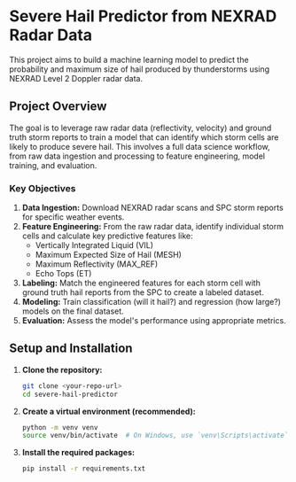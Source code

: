 # Severe Hail Predictor from NEXRAD Radar Data

This project aims to build a machine learning model to predict the probability and maximum size of hail produced by thunderstorms using NEXRAD Level 2 Doppler radar data.

## Project Overview

The goal is to leverage raw radar data (reflectivity, velocity) and ground truth storm reports to train a model that can identify which storm cells are likely to produce severe hail. This involves a full data science workflow, from raw data ingestion and processing to feature engineering, model training, and evaluation.

### Key Objectives
1.  **Data Ingestion:** Download NEXRAD radar scans and SPC storm reports for specific weather events.
2.  **Feature Engineering:** From the raw radar data, identify individual storm cells and calculate key predictive features like:
    * Vertically Integrated Liquid (VIL)
    * Maximum Expected Size of Hail (MESH)
    * Maximum Reflectivity (MAX_REF)
    * Echo Tops (ET)
3.  **Labeling:** Match the engineered features for each storm cell with ground truth hail reports from the SPC to create a labeled dataset.
4.  **Modeling:** Train classification (will it hail?) and regression (how large?) models on the final dataset.
5.  **Evaluation:** Assess the model's performance using appropriate metrics.

## Setup and Installation

1.  **Clone the repository:**
    ```bash
    git clone <your-repo-url>
    cd severe-hail-predictor
    ```

2.  **Create a virtual environment (recommended):**
    ```bash
    python -m venv venv
    source venv/bin/activate  # On Windows, use `venv\Scripts\activate`
    ```

3.  **Install the required packages:**
    ```bash
    pip install -r requirements.txt
    ```